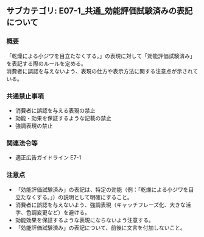 ## サブカテゴリ: E07-1_共通_効能評価試験済みの表記について

### 概要
「乾燥による小ジワを目立たなくする。」の表現に対して「効能評価試験済み」を表記する際のルールを定める。  
消費者に誤認を与えないよう、表現の仕方や表示方法に関する注意点が示されている。

### 共通禁止事項
- 消費者に誤認を与える表現の禁止  
- 効能・効果を保証するような記載の禁止  
- 強調表現の禁止 

### 関連法令等
- 適正広告ガイドライン E7-1    

### 注意点
- 「効能評価試験済み」の表記は、特定の効能（例：「乾燥による小ジワを目立たなくする。」）の説明として明確にすること。  
- 消費者に誤認を与えないよう、強調表現（キャッチフレーズ化、大きな活字、色調変更など）を避ける。  
- 効能効果を保証するような表現にならないよう注意する。  
- 「効能評価試験済み」の表記について、前後に文言を付加しないこと。


